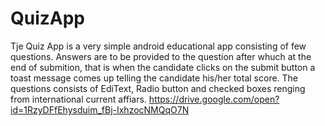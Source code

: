 # QuizApp
Tje Quiz App is a very simple android educational app consisting of few questions. Answers are to be provided to the question after whuch at 
the end of submition, that is when the candidate clicks on the submit button a toast message comes up telling the candidate his/her 
total score. The questions consists of EdiText, Radio button and checked boxes renging from international current affiars.  https://drive.google.com/open?id=1RzyDFfEhysduim_fBj-IxhzocNMQqO7N
